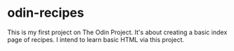 # odin-recipes

This is my first project on The Odin Project. It's about creating a basic index page of recipes. I intend to learn basic HTML via this project.
